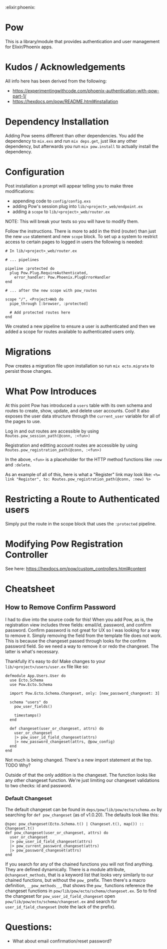 :elixir:phoenix:

# Pow
This is a library/module that provides authentication and user management for Elixir/Phoenix apps.


# Kudos / Acknowledgements
All info here has been derived from the following:
- https://experimentingwithcode.com/phoenix-authentication-with-pow-part-1/
- https://hexdocs.pm/pow/README.html#installation


# Dependency Installation
Adding Pow seems different than other dependencies. You add the dependency to `mix.exs` and run `mix deps.get`, just like any other dependency, but afterwards you run `mix pow.install` to actually install the dependency.


# Configuration
Post installation a prompt will appear telling you to make three modifications:
- appending code to `config/config.exs`
- adding Pow's session plug into `lib/<project>_web/endpoint.ex`
- adding a `scope` to `lib/<project>_web/router.ex`

NOTE: This will break your tests so you will have to modify them.

Follow the instructions. There is more to add in the third (router) than just the new `use` statement and new `scope` block. To set up a system to restrict access to certain pages to logged in users the following is needed:

```
# In lib/<project>_web/router.ex

# ... pipelines

pipeline :protected do
  plug Pow.Plug.RequireAuthenticated,
    error_handler: Pow.Phoenix.PlugErrorHandler
end

# ... after the new scope with pow_routes

scope "/", <Project>Web do
  pipe_through [:browser, :protected]

  # Add protected routes here
end
```

We created a new pipeline to ensure a user is authenticated and then we added a scope for routes available to authenticated users only.


# Migrations
Pow creates a migration file upon installation so run `mix ecto.migrate` to persist those changes.


# What Pow Introduces
At this point Pow has introduced a `users` table with its own schema and routes to create, show, update, and delete user accounts. Cool! It also exposes the user data structure through the `current_user` variable for all of the pages to use.

Log in and out routes are accessible by using `Routes.pow_session_path(@conn, :<fun>)`

Registration and editting account routes are accessible by using `Routes.pow_registration_path(@conn, :<fun>)`

In the above, `<fun>` is a placeholder for the HTTP method functions like `:new` and `:delete`.

As an example of all of this, here is what a "Register" link may look like:
`<%= link "Register", to: Routes.pow_registration_path(@conn, :new) %>`


# Restricting a Route to Authenticated users
Simply put the route in the scope block that uses the `:protected` pipeline.


# Modifying Pow Registration Controller
See here: https://hexdocs.pm/pow/custom_controllers.html#content


# Cheatsheet
## How to Remove Confirm Password
I had to dive into the source code for this! When you add Pow, as is, the registration view includes three fields: email/id, password, and confirm password. Confirm password is not great for UX so I was looking for a way to remove it. Simply removing the field from the template file does not work. This is because the changeset passed through looks for the confirm password field. So we need a way to remove it or redo the changeset. The latter is what's necessary.

Thankfully it's easy to do! Make changes to your `lib/<project>/users/user.ex` file like so:

```
defmodule App.Users.User do
  use Ecto.Schema
  use Pow.Ecto.Schema

  import Pow.Ecto.Schema.Changeset, only: [new_password_changeset: 3]

  schema "users" do
    pow_user_fields()

    timestamps()
  end

  def changeset(user_or_changeset, attrs) do
    user_or_changeset
    |> pow_user_id_field_changeset(attrs)
    |> new_password_changeset(attrs, @pow_config)
  end
end
```

Not much is being changed. There's a new import statement at the top. TODO Why?

Outside of that the only addition is the changeset. The function looks like any other changeset function. We're just limiting our changeset validations to two checks: id and password.


### Default Changeset
The default changeset can be found in `deps/pow/lib/pow/ecto/schema.ex` by searching for `def pow_changeset` (as of v1.0.20). The defaults look like this:

```
@spec pow_changeset(Ecto.Schema.t() | Changeset.t(), map()) :: Changeset.t()
def pow_changeset(user_or_changeset, attrs) do
  user_or_changeset
  |> pow_user_id_field_changeset(attrs)
  |> pow_current_password_changeset(attrs)
  |> pow_password_changeset(attrs)
end
```

If you search for any of the chained functions you will not find anything. They are defined dynamically. There is a module attribute, `@changeset_methods`, that is a keyword list that looks very similarly to our chained functions, but without the `pow_` prefix. Then there's a macro definition, `__pow_methods__`, that shows the `pow_` functions reference the changeset functions in `pow/lib/pow/ecto/schema/changeset.ex`. So to find the changeset for `pow_user_id_field_changeset` open `pow/lib/pow/ecto/schema/changeset.ex` and search for `user_id_field_changeset` (note the lack of the prefix).


# Questions:
- What about email confirmation/reset password?
